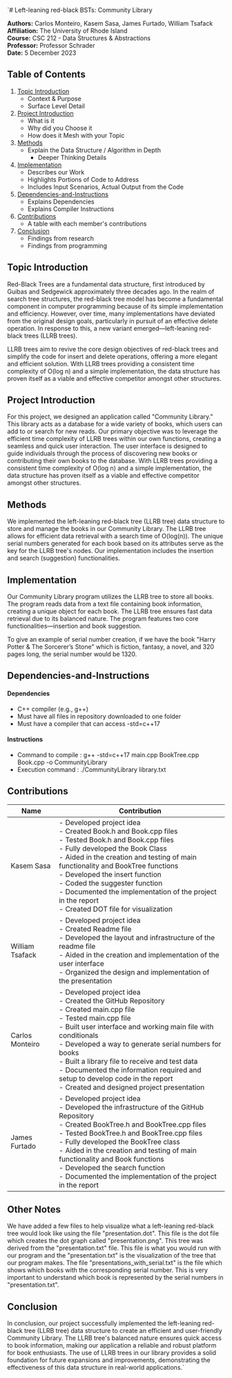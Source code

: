 `# Left-leaning red-black BSTs: Community Library

**Authors:** Carlos Monteiro, Kasem Sasa, James Furtado, William Tsafack  
**Affiliation:** The University of Rhode Island  
**Course:** CSC 212 - Data Structures & Abstractions  
**Professor:** Professor Schrader  
**Date:** 5 December 2023

## Table of Contents

1. [Topic Introduction](#topic-introduction)
    - Context & Purpose
    - Surface Level Detail
2. [Project Introduction](#project-introduction)
    - What is it
    - Why did you Choose it
    - How does it Mesh with your Topic
3. [Methods](#methods)
    - Explain the Data Structure / Algorithm in Depth
        - Deeper Thinking Details
4. [Implementation](#implementation)
    - Describes our Work
    - Highlights Portions of Code to Address
    - Includes Input Scenarios, Actual Output from the Code
5. [Dependencies-and-Instructions](#Dependencies-and-Instructions)
    - Explains Dependencies
    - Explains Compiler Instructions
6. [Contributions](#contributions)
    - A table with each member's contributions
7. [Conclusion](#conclusion)
    - Findings from research
    - Findings from programming

## Topic Introduction

Red-Black Trees are a fundamental data structure, first introduced by Guibas and Sedgewick approximately three decades ago. In the realm of search tree structures, the red-black tree model has become a fundamental component in computer programming because of its simple implementation and efficiency. However, over time, many implementations have deviated from the original design goals, particularly in pursuit of an effective delete operation. In response to this, a new variant emerged—left-leaning red-black trees (LLRB trees).

LLRB trees aim to revive the core design objectives of red-black trees and simplify the code for insert and delete operations, offering a more elegant and efficient solution. With LLRB trees providing a consistent time complexity of O(log n) and a simple implementation, the data structure has proven itself as a viable and effective competitor amongst other structures.

## Project Introduction

For this project, we designed an application called "Community Library." This library acts as a database for a wide variety of books, which users can add to or search for new reads. Our primary objective was to leverage the efficient time complexity of LLRB trees within our own functions, creating a seamless and quick user interaction. The user interface is designed to guide individuals through the process of discovering new books or contributing their own books to the database. With LLRB trees providing a consistent time complexity of O(log n) and a simple implementation, the data structure has proven itself as a viable and effective competitor amongst other structures.

## Methods

We implemented the left-leaning red-black tree (LLRB tree) data structure to store and manage the books in our Community Library. The LLRB tree allows for efficient data retrieval with a search time of O(log(n)). The unique serial numbers generated for each book based on its attributes serve as the key for the LLRB tree's nodes. Our implementation includes the insertion and search (suggestion) functionalities.

## Implementation

Our Community Library program utilizes the LLRB tree to store all books. The program reads data from a text file containing book information, creating a unique object for each book. The LLRB tree ensures fast data retrieval due to its balanced nature. The program features two core functionalities—insertion and book suggestion.

To give an example of serial number creation, if we have the book "Harry Potter & The Sorcerer’s Stone" which is fiction, fantasy, a novel, and 320 pages long, the serial number would be 1320.

## Dependencies-and-Instructions

#### Dependencies

- C++ compiler (e.g., g++)
- Must have all files in repository downloaded to one folder
- Must have a compiler that can access -std=c++17

#### Instructions

- Command to compile : g++ -std=c++17 main.cpp BookTree.cpp Book.cpp -o CommunityLibrary
- Execution command  : ./CommunityLibrary library.txt

## Contributions

| Name            | Contribution                                                                                                                                                                                                                          |
| --------------- | --------------------------------------------------------------------------------------------------------------------------------------------------------------------------------------------------------------------------------------- |
| Kasem Sasa      | - Developed project idea<br/>- Created Book.h and Book.cpp files<br/>- Tested Book.h and Book.cpp files<br/>- Fully developed the Book Class<br/>- Aided in the creation and testing of main functionality and BookTree functions<br/>- Developed the insert function<br/>- Coded the suggester function<br/>- Documented the implementation of the project in the report<br/>- Created DOT file for visualization |
| William Tsafack | - Developed project idea<br/>- Created Readme file<br/>- Developed the layout and infrastructure of the readme file<br/>- Aided in the creation and implementation of the user interface<br/>- Organized the design and implementation of the presentation |
| Carlos Monteiro | - Developed project idea<br/>- Created the GitHub Repository<br/>- Created main.cpp file<br/>- Tested main.cpp file<br/>- Built user interface and working main file with conditionals<br/>- Developed a way to generate serial numbers for books<br/>- Built a library file to receive and test data<br/>- Documented the information required and setup to develop code in the report<br/>- Created and designed project presentation |
| James Furtado   | - Developed project idea<br/>- Developed the infrastructure of the GitHub Repository<br/>- Created BookTree.h and BookTree.cpp files<br/>- Tested BookTree.h and BookTree.cpp files<br/>- Fully developed the BookTree class<br/>- Aided in the creation and testing of main functionality and Book functions<br/>- Developed the search function<br/>- Documented the implementation of the project in the report |

## Other Notes
We have added a few files to help visualize what a left-leaning red-black tree would look like using the file "presentation.dot". This file is the dot file which creates the dot graph called "presentation.png". This tree was derived from the "presentation.txt" file. This file is what you would run with our program and the "presentation.txt" is the visualization of the tree that our program makes. The file "presentations_with_serial.txt" is the file which shows which books with the corresponding serial number. This is very important to understand which book is represented by the serial numbers in "presentation.txt".

## Conclusion

In conclusion, our project successfully implemented the left-leaning red-black tree (LLRB tree) data structure to create an efficient and user-friendly Community Library. The LLRB tree's balanced nature ensures quick access to book information, making our application a reliable and robust platform for book enthusiasts. The use of LLRB trees in our library provides a solid foundation for future expansions and improvements, demonstrating the effectiveness of this data structure in real-world applications.`
